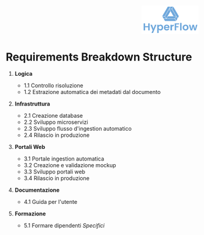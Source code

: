 <p style="text-align: right;">
  <img src="https://github.com/Lorenzo-Gardini/Project-Management/blob/main/report/images/hyperflow_logo.png?raw=true" alt="Logo" style="width: 150px;"/>
</p>

# Requirements Breakdown Structure

1. **Logica**
   - 1.1 Controllo risoluzione
   - 1.2 Estrazione automatica dei metadati dal documento

2. **Infrastruttura**
   - 2.1 Creazione database
   - 2.2 Sviluppo microservizi
   - 2.3 Sviluppo flusso d'ingestion automatico
   - 2.4 Rilascio in produzione

3. **Portali Web**
   - 3.1 Portale ingestion automatica
   - 3.2 Creazione e validazione mockup
   - 3.3 Sviluppo portali web
   - 3.4 Rilascio in produzione
   
4. **Documentazione**
   - 4.1 Guida per l'utente

5. **Formazione**
   - 5.1 Formare dipendenti _Specifici_
